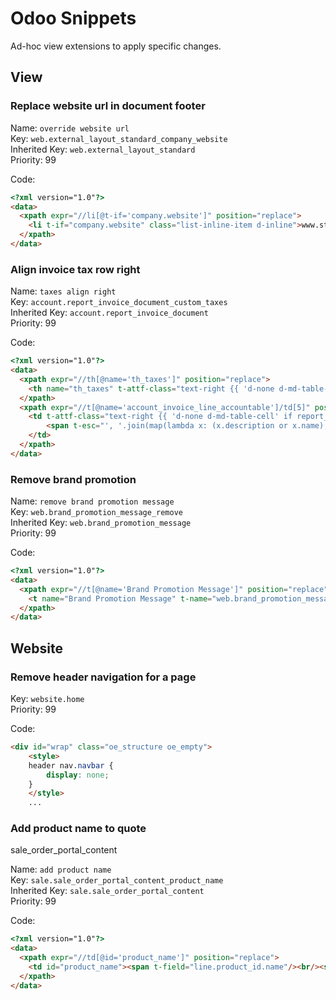 # Odoo Snippets

Ad-hoc view extensions to apply specific changes.

## View

### Replace website url in document footer

Name: `override website url`  
Key: `web.external_layout_standard_company_website`  
Inherited Key: `web.external_layout_standard`  
Priority: 99  

Code:
```html
<?xml version="1.0"?>
<data>
  <xpath expr="//li[@t-if='company.website']" position="replace">
  	<li t-if="company.website" class="list-inline-item d-inline">www.stiärbiär.ch</li>
  </xpath>
</data>
```

### Align invoice tax row right

Name: `taxes align right`  
Key: `account.report_invoice_document_custom_taxes`  
Inherited Key: `account.report_invoice_document`  
Priority: 99  

Code:
```html
<?xml version="1.0"?>
<data>
  <xpath expr="//th[@name='th_taxes']" position="replace">
  	<th name="th_taxes" t-attf-class="text-right {{ 'd-none d-md-table-cell' if report_type == 'html' else '' }}"><span>Steuern</span></th>
  </xpath>
  <xpath expr="//t[@name='account_invoice_line_accountable']/td[5]" position="replace">
  	<td t-attf-class="text-right {{ 'd-none d-md-table-cell' if report_type == 'html' else '' }}">
  		<span t-esc="', '.join(map(lambda x: (x.description or x.name), line.tax_ids))" id="line_tax_ids"/>
  	</td>
  </xpath>
</data>
```

### Remove brand promotion

Name: `remove brand promotion message`  
Key: `web.brand_promotion_message_remove`  
Inherited Key: `web.brand_promotion_message`  
Priority: 99  

Code:
```html
<?xml version="1.0"?>
<data>
  <xpath expr="//t[@name='Brand Promotion Message']" position="replace">
  	<t name="Brand Promotion Message" t-name="web.brand_promotion_message"></t>
  </xpath>
</data>
```

## Website

### Remove header navigation for a page

Key: `website.home`  
Priority: 99  

Code:
```html
<div id="wrap" class="oe_structure oe_empty">
	<style>
	header nav.navbar {  
		display: none;  
	}
	</style>
	...
```

### Add product name to quote

sale_order_portal_content

Name: `add product name`  
Key: `sale.sale_order_portal_content_product_name`  
Inherited Key: `sale.sale_order_portal_content`  
Priority: 99  

Code:
```html
<?xml version="1.0"?>
<data>
  <xpath expr="//td[@id='product_name']" position="replace">
  	<td id="product_name"><span t-field="line.product_id.name"/><br/><span class="font-italic" t-field="line.name"/></td>
  </xpath>
</data>
```

